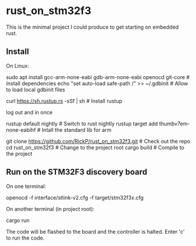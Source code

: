# rust_on_stm32f3

This is the minimal project I could produce to get starting on embedded rust.

## Install

On Linux:

   sudo apt install gcc-arm-none-eabi gdb-arm-none-eabi openocd git-core # Install dependencies
   echo "set auto-load safe-path /" >> ~/.gdbinit # Allow to load local gdbinit files
   
   curl https://sh.rustup.rs -sSf | sh # Install rustup
  
 log out and in once
 
   rustup default nightly # Switch to rust nightly
   rustup target add thumbv7em-none-eabihf # Intall the standard lib for arm
   
   git clone https://github.com/RickP/rust_on_stm32f3.git # Check out the repo
   cd rust_on_stm32f3 # Change to the project root
   cargo build # Compile to the project

## Run on the STM32F3 discovery board

On one terminal:

   openocd -f interface/stlink-v2.cfg -f target/stm32f3x.cfg
   
On another terminal (in project root):

   cargo run
   
The code will be flashed to the board and the controller is halted. Enter 'c' to run the code.
